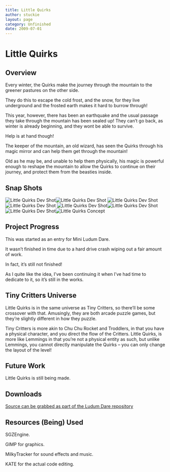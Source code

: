 ```yaml
---
title: Little Quirks
author: stuckie
layout: page
category: Unfinished
date: 2009-07-01
---
```

# Little Quirks

## Overview

Every winter, the Quirks make the journey through the mountain to the greener pastures on the other side.

They do this to escape the cold frost, and the snow, for they live underground and the frosted earth makes it hard to burrow through!

This year, however, there has been an earthquake and the usual passage they take through the mountain has been sealed up! They can&#8217;t go back, as winter is already beginning, and they wont be able to survive.

Help is at hand though!

The keeper of the mountain, an old wizard, has seen the Quirks through his magic mirror and can help them get through the mountain!

Old as he may be, and unable to help them physically, his magic is powerful enough to reshape the mountain to allow the Quirks to continue on their journey, and protect them from the beasties inside.

## Snap Shots

![Little Quirks Dev Shot](screenshot1.png)![Little Quirks Dev Shot](screenshot2.png)
![Little Quirks Dev Shot](screenshot3.png)![Little Quirks Dev Shot](screenshot4.png)
![Little Quirks Dev Shot](screenshot5.png)![Little Quirks Dev Shot](screenshot6.png)
![Little Quirks Dev Shot](smallarmy.png)![Little Quirks Concept](concept.png)

## Project Progress

This was started as an entry for Mini Ludum Dare.

It wasn&#8217;t finished in time due to a hard drive crash wiping out a fair amount of work.

In fact, it&#8217;s still not finished!

As I quite like the idea, I&#8217;ve been continuing it when I&#8217;ve had time to dedicate to it, so it&#8217;s still in the works.

## Tiny Critters Universe

Little Quirks is in the same universe as Tiny Critters, so there&#8217;ll be some crossover with that. Amusingly, they are both arcade puzzle games, but they&#8217;re slightly different in how they puzzle.

Tiny Critters is more akin to Chu Chu Rocket and Troddlers, in that you have a physical character, and you direct the flow of the Critters. Little Quirks, is more like Lemmings in that you&#8217;re not a physical entity as such, but unlike Lemmings, you cannot directly manipulate the Quirks &#8211; you can only change the layout of the level!

## Future Work

Little Quirks is still being made.

## Downloads

[Source can be grabbed as part of the Ludum Dare repository](http://github.com/stuckie/ludumdare)

## Resources (Being) Used

SGZEngine.

GIMP for graphics.

MilkyTracker for sound effects and music.

KATE for the actual code editing.

